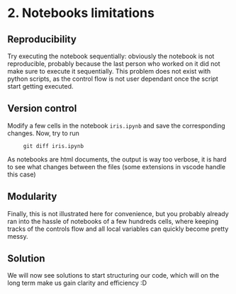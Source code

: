 # 2. Notebooks limitations

## Reproducibility
Try executing the notebook sequentially: obviously the notebook is not reproducible, probably because the last person who worked on it did not make sure to execute it sequentially. This problem does not exist with python scripts, as the control flow is not user dependant once the script start getting executed.

## Version control
Modify a few cells in the notebook `iris.ipynb` and save the corresponding changes. Now, try to run

         git diff iris.ipynb

As notebooks are html documents, the output is way too verbose, it is hard to see what changes between the files
(some extensions in vscode handle this case)

## Modularity
Finally, this is not illustrated here for convenience, but you probably already ran into the hassle of notebooks of a few hundreds cells, where keeping tracks of the controls flow and all local variables can quickly become pretty messy.

## Solution
We will now see solutions to start structuring our code, which will on the long term make us gain clarity and efficiency :D
